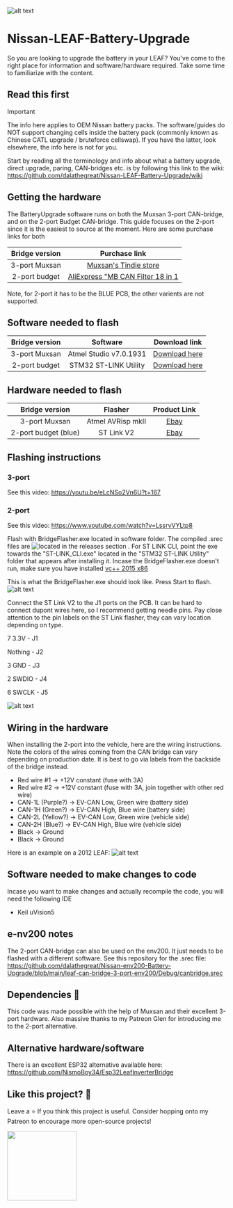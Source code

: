 ![alt text](https://github.com/dalathegreat/Nissan-LEAF-Battery-Upgrade/blob/main/Software/CANBRIDGE-2port/Banner.jpg)

# Nissan-LEAF-Battery-Upgrade
So you are looking to upgrade the battery in your LEAF? You've come to the right place for information and software/hardware required. Take some time to familiarize with the content.

## Read this first 

> [!IMPORTANT]
> The info here applies to OEM Nissan battery packs. The software/guides do NOT support changing cells inside the battery pack (commonly known as Chinese CATL upgrade / bruteforce cellswap). If you have the latter, look elsewhere, the info here is not for you.

Start by reading all the terminology and info about what a battery upgrade, direct upgrade, paring, CAN-bridges etc. is by following this link to the wiki: https://github.com/dalathegreat/Nissan-LEAF-Battery-Upgrade/wiki

## Getting the hardware
The BatteryUpgrade software runs on both the Muxsan 3-port CAN-bridge, and on the 2-port Budget CAN-bridge. This guide focuses on the 2-port since it is the easiest to source at the moment. Here are some purchase links for both

|  Bridge version |  Purchase link |
| :--------: | :---------: |
| 3-port Muxsan | [Muxsan's Tindie store](https://www.tindie.com/products/muxsan/can-mitm-bridge-3-port-rev-25/)   |
| 2-port budget | [AliExpress "MB CAN Filter 18 in 1](https://www.aliexpress.com/item/1005003112723581.html?)   |

Note, for 2-port it has to be the BLUE PCB, the other varients are not supported.

## Software needed to flash
|  Bridge version |  Software |  Download link |
| :--------: | :--------: | :---------: |
| 3-port Muxsan | Atmel Studio v7.0.1931 |  [Download here](https://www.microchip.com/en-us/tools-resources/archives/avr-sam-mcus)   |
| 2-port budget | STM32 ST-LINK Utility |  [Download here](https://www.st.com/en/development-tools/stsw-link004.html)   |

## Hardware needed to flash
|  Bridge version |  Flasher |  Product Link |
| :--------: | :--------: | :---------: |
| 3-port Muxsan | Atmel AVRisp mkII |  [Ebay](https://www.ebay.com/sch/i.html?_from=R40&_trksid=p2334524.m570.l1313&_nkw=Atmel+AVRisp+mkII&_sacat=0&LH_TitleDesc=0&_odkw=ST+link+v2&_osacat=0)   |
| 2-port budget (blue) | ST Link V2 |  [Ebay](https://www.ebay.com/sch/i.html?_from=R40&_trksid=p2334524.m570.l1313&_nkw=ST+link+v2&_sacat=0&LH_TitleDesc=0&_odkw=ST+link+v23&_osacat=0)   |

## Flashing instructions
### 3-port
See this video: https://youtu.be/eLcNSo2Vn6U?t=167
### 2-port
See this video: https://www.youtube.com/watch?v=LssrvVYLtp8

Flash with BridgeFlasher.exe located in software folder. The compiled .srec files are ![located in the releases section](https://github.com/dalathegreat/Nissan-LEAF-Battery-Upgrade/releases)  . For ST LINK CLI, point the exe towards the "ST-LINK_CLI.exe" located in the "STM32 ST-LINK Utility" folder that appears after installing it. Incase the BridgeFlasher.exe doesn't run, make sure you have installed [vc++ 2015 x86](https://www.microsoft.com/en-us/download/details.aspx?id=48145) 

This is what the BridgeFlasher.exe should look like. Press Start to flash.
![alt text](https://github.com/dalathegreat/Nissan-LEAF-Battery-Upgrade/blob/main/software/CANBRIDGE-2port/FlashingTool.jpg)

Connect the ST Link V2 to the J1 ports on the PCB. It can be hard to connect dupont wires here, so I recommend getting needle pins. Pay close attention to the pin labels on the ST Link flasher, they can vary location depending on type.

7 3.3V  	- J1

Nothing 	- J2

3 GND   	- J3

2 SWDIO   - J4

6 SWCLK   - J5

![alt text](https://github.com/dalathegreat/Nissan-LEAF-Battery-Upgrade/blob/main/Software/CANBRIDGE-2port/FlashingInstr.jpg)


## Wiring in the hardware
When installing the 2-port into the vehicle, here are the wiring instructions. Note the colors of the wires coming from the CAN bridge can vary depending on production date. It is best to go via labels from the backside of the bridge instead.

- Red wire #1 -> +12V constant (fuse with 3A)
- Red wire #2 -> +12V constant (fuse with 3A, join together with other red wire)
- CAN-1L (Purple?) -> EV-CAN Low, Green wire (battery side)
- CAN-1H (Green?) -> EV-CAN High, Blue wire (battery side)
- CAN-2L (Yellow?) -> EV-CAN Low, Green wire (vehicle side)
- CAN-2H (Blue?) -> EV-CAN High, Blue wire (vehicle side)
- Black -> Ground
- Black -> Ground

Here is an example on a 2012 LEAF:
![alt text](https://github.com/dalathegreat/Nissan-LEAF-Battery-Upgrade/blob/main/Software/CANBRIDGE-2port/Install2012.jpg)

## Software needed to make changes to code
Incase you want to make changes and actually recompile the code, you will need the following IDE
- Keil uVision5

## e-nv200 notes
The 2-port CAN-bridge can also be used on the env200. It just needs to be flashed with a different software. See this repository for the .srec file: https://github.com/dalathegreat/Nissan-env200-Battery-Upgrade/blob/main/leaf-can-bridge-3-port-env200/Debug/canbridge.srec

## Dependencies 📖
This code was made possible with the help of Muxsan and their excellent 3-port hardware. Also massive thanks to my Patreon Glen for introducing me to the 2-port alternative.

## Alternative hardware/software
There is an excellent ESP32 alternative available here: https://github.com/NismoBoy34/Esp32LeafInverterBridge

## Like this project? 💖
Leave a ⭐ If you think this project is useful. Consider hopping onto my Patreon to encourage more open-source projects!

<a href="https://www.patreon.com/dala">
	<img src="https://c5.patreon.com/external/logo/become_a_patron_button@2x.png" width="160">
</a>
